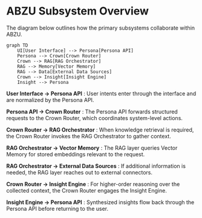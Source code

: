 # ABZU Subsystem Overview

The diagram below outlines how the primary subsystems collaborate within ABZU.

```mermaid
graph TD
    UI[User Interface] --> Persona[Persona API]
    Persona --> Crown[Crown Router]
    Crown --> RAG[RAG Orchestrator]
    RAG --> Memory[Vector Memory]
    RAG --> Data[External Data Sources]
    Crown --> Insight[Insight Engine]
    Insight --> Persona
```

**User Interface → Persona API**
: User intents enter through the interface and are normalized by the Persona API.

**Persona API → Crown Router**
: The Persona API forwards structured requests to the Crown Router, which coordinates system-level actions.

**Crown Router → RAG Orchestrator**
: When knowledge retrieval is required, the Crown Router invokes the RAG Orchestrator to gather context.

**RAG Orchestrator → Vector Memory**
: The RAG layer queries Vector Memory for stored embeddings relevant to the request.

**RAG Orchestrator → External Data Sources**
: If additional information is needed, the RAG layer reaches out to external connectors.

**Crown Router → Insight Engine**
: For higher-order reasoning over the collected context, the Crown Router engages the Insight Engine.

**Insight Engine → Persona API**
: Synthesized insights flow back through the Persona API before returning to the user.
